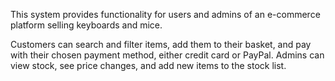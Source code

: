 
This system provides functionality for users and admins of an e-commerce platform selling keyboards and mice.

Customers can search and filter items, add them to their basket, and pay with their chosen payment method, either credit card or PayPal.
Admins can view stock, see price changes, and add new items to the stock list.
